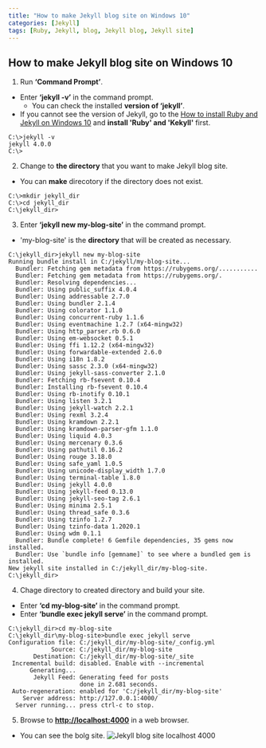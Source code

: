 ```yaml
---
title: "How to make Jekyll blog site on Windows 10"
categories: [Jekyll]
tags: [Ruby, Jekyll, blog, Jekyll blog, Jekyll site]
---
```


## How to make Jekyll blog site on Windows 10

1. Run **‘Command Prompt’**.
* Enter **‘jekyll -v’** in the command prompt.
  - You can check the installed **version of ‘jekyll’**.
* If you cannot see the version of Jekyll, go to the [How to install Ruby and Jekyll on Windows 10](/jekyll/how-to-install-ruby-and-jekyll-on-windows-10/) and **install 'Ruby' and 'Kekyll'** first.
```
C:\>jekyll -v
jekyll 4.0.0    
C:\>
```

2. Change to **the directory** that you want to make Jekyll blog site.
* You can **make** direcotory if the directory does not exist.
```
C:\>mkdir jekyll_dir
C:\>cd jekyll_dir
C:\jekyll_dir>
```

3. Enter **‘jekyll new my-blog-site’** in the command prompt.
* 'my-blog-site' is the **directory** that will be created as necessary.
```
C:\jekyll_dir>jekyll new my-blog-site
Running bundle install in C:/jekyll/my-blog-site...
  Bundler: Fetching gem metadata from https://rubygems.org/...........
  Bundler: Fetching gem metadata from https://rubygems.org/.
  Bundler: Resolving dependencies...
  Bundler: Using public_suffix 4.0.4
  Bundler: Using addressable 2.7.0
  Bundler: Using bundler 2.1.4
  Bundler: Using colorator 1.1.0
  Bundler: Using concurrent-ruby 1.1.6
  Bundler: Using eventmachine 1.2.7 (x64-mingw32)
  Bundler: Using http_parser.rb 0.6.0
  Bundler: Using em-websocket 0.5.1
  Bundler: Using ffi 1.12.2 (x64-mingw32)
  Bundler: Using forwardable-extended 2.6.0
  Bundler: Using i18n 1.8.2
  Bundler: Using sassc 2.3.0 (x64-mingw32)
  Bundler: Using jekyll-sass-converter 2.1.0
  Bundler: Fetching rb-fsevent 0.10.4
  Bundler: Installing rb-fsevent 0.10.4
  Bundler: Using rb-inotify 0.10.1
  Bundler: Using listen 3.2.1
  Bundler: Using jekyll-watch 2.2.1
  Bundler: Using rexml 3.2.4
  Bundler: Using kramdown 2.2.1
  Bundler: Using kramdown-parser-gfm 1.1.0
  Bundler: Using liquid 4.0.3
  Bundler: Using mercenary 0.3.6
  Bundler: Using pathutil 0.16.2
  Bundler: Using rouge 3.18.0
  Bundler: Using safe_yaml 1.0.5
  Bundler: Using unicode-display_width 1.7.0
  Bundler: Using terminal-table 1.8.0
  Bundler: Using jekyll 4.0.0
  Bundler: Using jekyll-feed 0.13.0
  Bundler: Using jekyll-seo-tag 2.6.1
  Bundler: Using minima 2.5.1
  Bundler: Using thread_safe 0.3.6
  Bundler: Using tzinfo 1.2.7
  Bundler: Using tzinfo-data 1.2020.1
  Bundler: Using wdm 0.1.1
  Bundler: Bundle complete! 6 Gemfile dependencies, 35 gems now installed.
  Bundler: Use `bundle info [gemname]` to see where a bundled gem is installed.
New jekyll site installed in C:/jekyll_dir/my-blog-site.
C:\jekyll_dir>
```

4. Chage directory to created directory and build your site.
* Enter **‘cd my-blog-site’** in the command prompt.
* Enter **‘bundle exec jekyll serve’** in the command prompt.
```
C:\jekyll_dir>cd my-blog-site
C:\jekyll_dir\my-blog-site>bundle exec jekyll serve
Configuration file: C:/jekyll_dir/my-blog-site/_config.yml
            Source: C:/jekyll_dir/my-blog-site
       Destination: C:/jekyll_dir/my-blog-site/_site
 Incremental build: disabled. Enable with --incremental
      Generating...
       Jekyll Feed: Generating feed for posts
                    done in 2.681 seconds.
 Auto-regeneration: enabled for 'C:/jekyll_dir/my-blog-site'
    Server address: http://127.0.0.1:4000/
  Server running... press ctrl-c to stop.
```

5. Browse to **<http://localhost:4000>** in a web browser.
* You can see the bolg site.
![Jekyll blog site localhost 4000](https://user-images.githubusercontent.com/32950391/80854011-db94b280-8c02-11ea-848c-990973884176.JPG)
